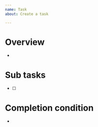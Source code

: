```yaml
---
name: Task
about: Create a task

---
```


# Overview

<!-- TODO: タスクの概要を記述 -->

- 

# Sub tasks

<!-- TODO: タスクを実現するために、やるべきタスクと予定時間を記述 -->
<!-- 入力例: - [ ] 〇〇クラスに、△△の実装を追加する(1.5h -> h) -->
- [ ] 

# Completion condition

<!-- TODO: タスクが完了したかどうかの判定を記述 -->

- 